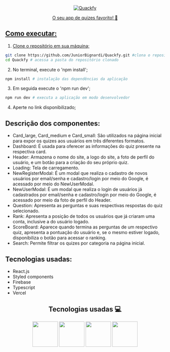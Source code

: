 <div align="center">
<a href="https://quackfy.vercel.app/">
<img src="https://quackfy.vercel.app/assets/Logo-DL75Vw8M.svg" alt="Quackfy">
</div>

<p align="center">O seu app de quizes favorito! 🥇</p>

## Como executar:
1. Clone o repositório em sua máquina;
```bash
git clone https://github.com/JuniorBignardi/Quackfy.git #clona o repositório localmente
cd Quackfy # acessa a pasta do repositório clonado
```
2. No terminal, execute o 'npm install';
```bash
npm install # instalação das dependências da aplicação
```
3. Em seguida execute o 'npm run dev';
```bash
npm run dev # executa a aplicação em modo desenvolvedor
```
4. Aperte no link disponibilizado;
## Descrição dos componentes:
* Card_large, Card_medium e Card_small: São utilizados na página inicial para expor os quizes aos usuários em três diferentes formatos.
* Dashboard: É usada para oferecer as informações do quiz presente na respectiva card.
* Header: Armazena o nome do site, a logo do site, a foto de perfil do usuário, e um botão para a criação do seu próprio quiz.
* Loading: Tela de carregamento.
* NewRegisterModal: É um modal que realiza o cadastro de novos usuários por email/senha e cadastro/login por meio do Google, é acessado por meio do NewUserModal. 
* NewUserModal: É um modal que realiza o login de usuários já cadastrados por email/senha e cadastro/login por meio do Google, é acessado por meio da foto de perfil do Header.
* Question: Apresenta as perguntas e suas respectivas respostas do quiz selecionado.
* Rank: Apresenta a posição de todos os usuários que já criaram uma conta, inclusive a do usuário logado.
* ScoreBoard: Aparece quando termina as perguntas de um respectivo quiz, apresenta a pontuação do usuário e, se o mesmo estiver logado, disponibiliza o botão para acessar o ranking.
* Search: Permite filtrar os quizes por categoria na página inicial.
## Tecnologias usadas:
* React.js
* Styled components
* Firebase
* Typescript
* Vercel

<div align="center">
<h2>Tecnologias usadas 💻</h2>
<img height="80" src="https://cdn.jsdelivr.net/gh/devicons/devicon@latest/icons/react/react-original.svg" />
<img height="80" src="https://cdn.jsdelivr.net/gh/devicons/devicon@latest/icons/typescript/typescript-plain.svg" />
<img height="80" src="https://cdn.jsdelivr.net/gh/devicons/devicon@latest/icons/firebase/firebase-original.svg" />            
<img height="80" src="https://cdn.jsdelivr.net/gh/devicons/devicon@latest/icons/vercel/vercel-original.svg" /> 
</div>